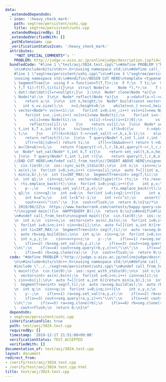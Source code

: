 ```yaml
---
data:
  _extendedDependsOn:
  - icon: ':heavy_check_mark:'
    path: segtree/persistent/ushi.cpp
    title: segtree/persistent/ushi.cpp
  _extendedRequiredBy: []
  _extendedVerifiedWith: []
  _pathExtension: cpp
  _verificationStatusIcon: ':heavy_check_mark:'
  attributes:
    '*NOT_SPECIAL_COMMENTS*': ''
    PROBLEM: http://judge.u-aizu.ac.jp/onlinejudge/description.jsp?id=3024
  bundledCode: "#line 1 \"test/aoj/3024.test.cpp\"\n#define PROBLEM \"http://judge.u-aizu.ac.jp/onlinejudge/description.jsp?id=3024\"\
    \n\n#include<bits/stdc++.h>\nusing namespace std;\n\n#define call_from_test\n\
    #line 1 \"segtree/persistent/ushi.cpp\"\n\n#line 3 \"segtree/persistent/ushi.cpp\"\
    \nusing namespace std;\n#endif\n//BEGIN CUT HERE\ntemplate <typename T>\nstruct\
    \ SegmentTree{\n  using F = function<T(T,T)>;\n  F f;\n  T ti;\n  SegmentTree(F\
    \ f,T ti):f(f),ti(ti){}\n\n  struct Node{\n    Node *l,*r;\n    T dat;\n    Node(T\
    \ dat):dat(dat){l=r=nullptr;}\n  };\n\n  Node* clone(Node *a){\n    return new\
    \ Node(*a);\n  }\n\n  Node* reflect(Node *a){\n    a->dat=f(a->l->dat,a->r->dat);\n\
    \    return a;\n  }\n\n  int n,height;\n  Node* build(const vector<T> &v){\n \
    \   int n_=v.size();\n    n=1;height=0;\n    while(n<n_) n<<=1,height++;\n   \
    \ vector<Node*> vs(n<<1);\n    for(int i=0;i<n_;i++) vs[n+i]=new Node(v[i]);\n\
    \    for(int i=n_;i<n;i++) vs[n+i]=new Node(ti);\n    for(int i=n-1;i;i--){\n\
    \      vs[i]=new Node(ti);\n      vs[i]->l=vs[(i<<1)|0];\n      vs[i]->r=vs[(i<<1)|1];\n\
    \      reflect(vs[i]);\n    }\n    return vs[1];\n  }\n\n  Node* set_val(Node*\
    \ t,int k,T x,int h){\n    t=clone(t);\n    if(h<0){\n      t->dat=x;\n      return\
    \ t;\n    }\n    if((k>>h)&1) t->r=set_val(t->r,k,x,h-1);\n    else t->l=set_val(t->l,k,x,h-1);\n\
    \    return reflect(t);\n  }\n\n  T query(Node* t,int l,int r,int lb,int ub){\n\
    \    if(r<=lb||ub<=l) return ti;\n    if(l<=lb&&ub<=r) return t->dat;\n    int\
    \ m=(lb+ub)>>1;\n    return f(query(t->l,l,r,lb,m),query(t->r,l,r,m,ub));\n  }\n\
    \n  Node* set_val(Node* t,int k,T x){\n    return set_val(t,k,x,height-1);\n \
    \ }\n\n  T query(Node* t,int l,int r){\n    return query(t,l,r,0,n);\n  }\n};\n\
    //END CUT HERE\n#ifndef call_from_test\n//INSERT ABOVE HERE\nsigned HAPPYQUERY_B(){\n\
    \  cin.tie(0);\n  ios::sync_with_stdio(0);\n\n  int n;\n  cin>>n;\n  vector<int>\
    \ as(n);\n  for(int i=0;i<n;i++) cin>>as[i];\n\n  auto f=[](int a,int b){return\
    \ min(a,b);};\n  int ti=INT_MAX;\n  SegmentTree<int> seg(f,ti);\n  auto rt=seg.build(as);\n\
    \n  int q1;\n  cin>>q1;\n\n  vector<decltype(rt)> rts;\n  rts.reserve(q1+1);\n\
    \  rts.emplace_back(rt);\n\n  for(int i=0;i<q1;i++){\n    int p,x;\n    cin>>p>>x;\n\
    \    p--;\n    rt=seg.set_val(rt,p,x);\n    rts.emplace_back(rt);\n  }\n\n  int\
    \ q2;\n  cin>>q2;\n  int x=0;\n  for(int i=0;i<q2;i++){\n    int a,b,c;\n    cin>>a>>b>>c;\n\
    \    int k=a^x;\n    int l=(b^x)-1;\n    int r=(c^x);\n    assert(l<r);\n    x=seg.query(rts[k],l,r);\n\
    \    cout<<x<<\"\\n\";\n  }\n  cout<<flush;\n  return 0;\n}\n/*\n  verified on\
    \ 2019/06/22\n  https://www.hackerrank.com/contests/happy-query-contest/challenges/minimum-history-query\n\
    */\nsigned main(){\n  HAPPYQUERY_B();\n  return 0;\n}\n#endif\n#line 8 \"test/aoj/3024.test.cpp\"\
    \n#undef call_from_test\n\nsigned main(){\n  cin.tie(0);\n  ios::sync_with_stdio(0);\n\
    \n  int n;\n  cin>>n;\n  vector<int> as(n),bs(n);\n  for(int i=0;i<n;i++) cin>>as[i];\n\
    \  for(int i=0;i<n;i++) cin>>bs[i];\n\n  auto f=[](int a,int b){return min(a,b);};\n\
    \  int ti=INT_MAX;\n  SegmentTree<int> seg(f,ti);\n  auto ra=seg.build(as);\n\
    \  auto rb=seg.build(bs);\n\n  int q;\n  cin>>q;\n  for(int i=0;i<q;i++){\n  \
    \  int x,y,z;\n    cin>>x>>y>>z;\n    y--;\n    if(x==1) ra=seg.set_val(ra,y,z);\n\
    \    if(x==2) rb=seg.set_val(rb,y,z);\n    if(x==3) cout<<seg.query(ra,y,z)<<\"\
    \\n\";\n    if(x==4) cout<<seg.query(rb,y,z)<<\"\\n\";\n    if(x==5) ra=seg.clone(rb);\n\
    \    if(x==6) rb=seg.clone(ra);\n  }\n  cout<<flush;\n  return 0;\n}\n"
  code: "#define PROBLEM \"http://judge.u-aizu.ac.jp/onlinejudge/description.jsp?id=3024\"\
    \n\n#include<bits/stdc++.h>\nusing namespace std;\n\n#define call_from_test\n\
    #include \"../../segtree/persistent/ushi.cpp\"\n#undef call_from_test\n\nsigned\
    \ main(){\n  cin.tie(0);\n  ios::sync_with_stdio(0);\n\n  int n;\n  cin>>n;\n\
    \  vector<int> as(n),bs(n);\n  for(int i=0;i<n;i++) cin>>as[i];\n  for(int i=0;i<n;i++)\
    \ cin>>bs[i];\n\n  auto f=[](int a,int b){return min(a,b);};\n  int ti=INT_MAX;\n\
    \  SegmentTree<int> seg(f,ti);\n  auto ra=seg.build(as);\n  auto rb=seg.build(bs);\n\
    \n  int q;\n  cin>>q;\n  for(int i=0;i<q;i++){\n    int x,y,z;\n    cin>>x>>y>>z;\n\
    \    y--;\n    if(x==1) ra=seg.set_val(ra,y,z);\n    if(x==2) rb=seg.set_val(rb,y,z);\n\
    \    if(x==3) cout<<seg.query(ra,y,z)<<\"\\n\";\n    if(x==4) cout<<seg.query(rb,y,z)<<\"\
    \\n\";\n    if(x==5) ra=seg.clone(rb);\n    if(x==6) rb=seg.clone(ra);\n  }\n\
    \  cout<<flush;\n  return 0;\n}\n"
  dependsOn:
  - segtree/persistent/ushi.cpp
  isVerificationFile: true
  path: test/aoj/3024.test.cpp
  requiredBy: []
  timestamp: '2019-12-17 21:51:08+09:00'
  verificationStatus: TEST_ACCEPTED
  verifiedWith: []
documentation_of: test/aoj/3024.test.cpp
layout: document
redirect_from:
- /verify/test/aoj/3024.test.cpp
- /verify/test/aoj/3024.test.cpp.html
title: test/aoj/3024.test.cpp
---
```

